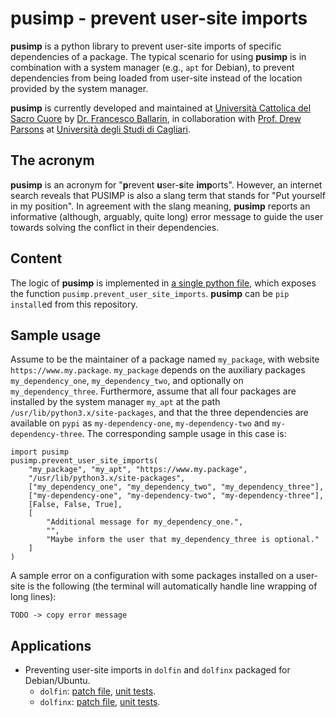 # pusimp - prevent user-site imports

**pusimp** is a python library to prevent user-site imports of specific dependencies of a package. The typical scenario for using **pusimp** is in combination with a system manager (e.g., `apt` for Debian), to prevent dependencies from being loaded from user-site instead of the location provided by the system manager.

**pusimp** is currently developed and maintained at [Università Cattolica del Sacro Cuore](https://www.unicatt.it/) by [Dr. Francesco Ballarin](https://www.francescoballarin.it), in collaboration with [Prof. Drew Parsons](https://web.unica.it/unica/page/en/drewf_parsons) at [Università degli Studi di Cagliari](https://www.unica.it/).

## The acronym
**pusimp** is an acronym for "**p**revent **u**ser-**s**ite **imp**orts". However, an internet search reveals that PUSIMP is also a slang term that stands for "Put yourself in my position". In agreement with the slang meaning, **pusimp** reports an informative (although, arguably, quite long) error message to guide the user towards solving the conflict in their dependencies.

## Content

The logic of **pusimp** is implemented in [a single python file](https://github.com/python-pusimp/pusimp/blob/main/pusimp/prevent_user_site_imports.py), which exposes the function `pusimp.prevent_user_site_imports`. **pusimp** can be `pip install`ed from this repository.

## Sample usage

Assume to be the maintainer of a package named `my_package`, with website `https://www.my.package`.
`my_package` depends on the auxiliary packages `my_dependency_one`, `my_dependency_two`, and optionally on `my_dependency_three`.
Furthermore, assume that all four packages are installed by the system manager `my_apt` at the path `/usr/lib/python3.x/site-packages`, and that the three dependencies are available on `pypi` as `my-dependency-one`, `my-dependency-two` and `my-dependency-three`. The corresponding sample usage in this case is:
```
import pusimp
pusimp.prevent_user_site_imports(
    "my_package", "my_apt", "https://www.my.package",
    "/usr/lib/python3.x/site-packages",
    ["my_dependency_one", "my_dependency_two", "my_dependency_three"],
    ["my-dependency-one", "my-dependency-two", "my-dependency-three"],
    [False, False, True],
    [
        "Additional message for my_dependency_one.",
        "",
        "Maybe inform the user that my_dependency_three is optional."
    ]
)
```
A sample error on a configuration with some packages installed on a user-site is the following (the terminal will automatically handle line wrapping of long lines):
```
TODO -> copy error message
```

## Applications

- Preventing user-site imports in `dolfin` and `dolfinx` packaged for Debian/Ubuntu.
    - `dolfin`: [patch file](https://github.com/python-pusimp/pusimp/blob/main/applications/python3-dolfin/patches/patch_dolfin_init.patch), [unit tests](https://github.com/python-pusimp/pusimp/blob/main/applications/python3-dolfin/tests/unit/test_pusimp.py).
    - `dolfinx`: [patch file](https://github.com/python-pusimp/pusimp/blob/main/applications/python3-dolfinx/patches/patch_dolfinx_init.patch), [unit tests](https://github.com/python-pusimp/pusimp/blob/main/applications/python3-dolfinx/tests/unit/test_pusimp.py).
